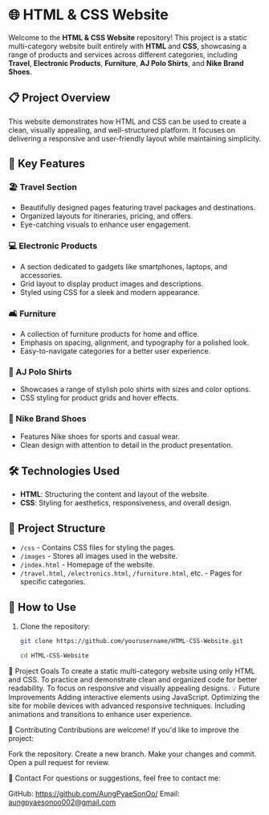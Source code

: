 # 🌐 HTML & CSS Website  

Welcome to the **HTML & CSS Website** repository! This project is a static multi-category website built entirely with **HTML** and **CSS**, showcasing a range of products and services across different categories, including **Travel**, **Electronic Products**, **Furniture**, **AJ Polo Shirts**, and **Nike Brand Shoes**.  

## 📋 Project Overview  

This website demonstrates how HTML and CSS can be used to create a clean, visually appealing, and well-structured platform. It focuses on delivering a responsive and user-friendly layout while maintaining simplicity.  

## 🌟 Key Features  

### 🏖️ Travel Section  
- Beautifully designed pages featuring travel packages and destinations.  
- Organized layouts for itineraries, pricing, and offers.  
- Eye-catching visuals to enhance user engagement.  

### 💻 Electronic Products  
- A section dedicated to gadgets like smartphones, laptops, and accessories.  
- Grid layout to display product images and descriptions.  
- Styled using CSS for a sleek and modern appearance.  

### 🛋️ Furniture  
- A collection of furniture products for home and office.  
- Emphasis on spacing, alignment, and typography for a polished look.  
- Easy-to-navigate categories for a better user experience.  

### 👕 AJ Polo Shirts  
- Showcases a range of stylish polo shirts with sizes and color options.  
- CSS styling for product grids and hover effects.  

### 👟 Nike Brand Shoes  
- Features Nike shoes for sports and casual wear.  
- Clean design with attention to detail in the product presentation.  

## 🛠️ Technologies Used  

- **HTML**: Structuring the content and layout of the website.  
- **CSS**: Styling for aesthetics, responsiveness, and overall design.  

## 📂 Project Structure  

- `/css` - Contains CSS files for styling the pages.  
- `/images` - Stores all images used in the website.  
- `/index.html` - Homepage of the website.  
- `/travel.html`, `/electronics.html`, `/furniture.html`, etc. - Pages for specific categories.  

## 🚀 How to Use  

1. Clone the repository:  
   ```bash  
   git clone https://github.com/yourusername/HTML-CSS-Website.git  

   cd HTML-CSS-Website  

🎯 Project Goals
To create a static multi-category website using only HTML and CSS.
To practice and demonstrate clean and organized code for better readability.
To focus on responsive and visually appealing designs.
💡 Future Improvements
Adding interactive elements using JavaScript.
Optimizing the site for mobile devices with advanced responsive techniques.
Including animations and transitions to enhance user experience.

🤝 Contributing
Contributions are welcome! If you'd like to improve the project:

Fork the repository.
Create a new branch.
Make your changes and commit.
Open a pull request for review.

📧 Contact
For questions or suggestions, feel free to contact me:

GitHub: https://github.com/AungPyaeSonOo/
Email: aungpyaesonoo002@gmail.com
